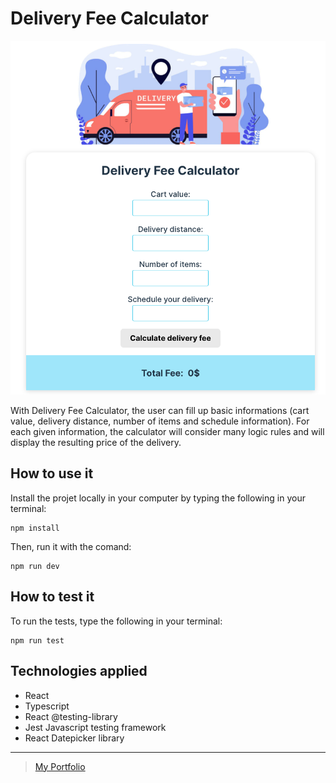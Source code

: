 # Delivery Fee Calculator

![Calculate-Fee](./src/assets/CalculateFee.png)

With Delivery Fee Calculator, the user can fill up basic informations (cart value, delivery distance, number of items and schedule information). For each given information, the calculator will consider many logic rules and will display the resulting price of the delivery.

## How to use it

Install the projet locally in your computer by typing the following in your terminal:

```
npm install
```

Then, run it with the comand:

```
npm run dev
```

## How to test it

To run the tests, type the following in your terminal:

```
npm run test
```

## Technologies applied

- React
- Typescript
- React @testing-library
- Jest Javascript testing framework
- React Datepicker library

---

> [My Portfolio](https://knopgm.com/)
